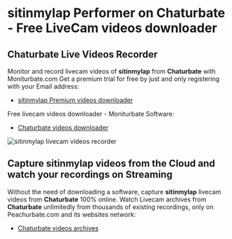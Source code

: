 # sitinmylap Performer on Chaturbate - Free LiveCam videos downloader

## Chaturbate Live Videos Recorder

Monitor and record livecam videos of **sitinmylap** from **Chaturbate** with Moniturbate.com
Get a premium trial for free by just and only registering with your Email address:
* [sitinmylap Premium videos downloader](https://moniturbate.com/request-demo-licence-key.html)

Free livecam videos downloader - Moniturbate Software:
* [Chaturbate videos downloader](https://moniturbate.com/moniturbate-download-software.html)

![sitinmylap livecam videos recorder](https://peachurnet.com/templates/moniturbate-software.png)


## Capture sitinmylap videos from the Cloud and watch your recordings on Streaming

Without the need of downloading a software, capture **sitinmylap** livecam videos from **Chaturbate** 100% online.
Watch Livecam archives from **Chaturbate** unlimitedly from thousands of existing recordings, only on Peachurbate.com and its websites network:
* [Chaturbate videos archives](https://peachurnet.com/)